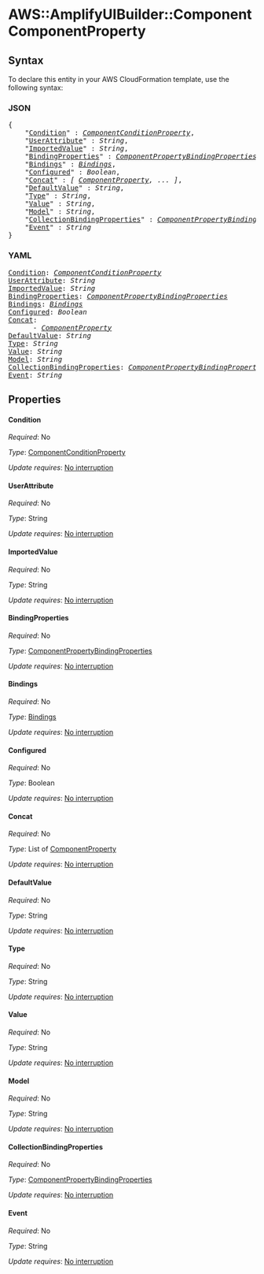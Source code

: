 # AWS::AmplifyUIBuilder::Component ComponentProperty

## Syntax

To declare this entity in your AWS CloudFormation template, use the following syntax:

### JSON

<pre>
{
    "<a href="#condition" title="Condition">Condition</a>" : <i><a href="componentconditionproperty.md">ComponentConditionProperty</a></i>,
    "<a href="#userattribute" title="UserAttribute">UserAttribute</a>" : <i>String</i>,
    "<a href="#importedvalue" title="ImportedValue">ImportedValue</a>" : <i>String</i>,
    "<a href="#bindingproperties" title="BindingProperties">BindingProperties</a>" : <i><a href="componentpropertybindingproperties.md">ComponentPropertyBindingProperties</a></i>,
    "<a href="#bindings" title="Bindings">Bindings</a>" : <i><a href="componentproperty-bindings.md">Bindings</a></i>,
    "<a href="#configured" title="Configured">Configured</a>" : <i>Boolean</i>,
    "<a href="#concat" title="Concat">Concat</a>" : <i>[ <a href="componentproperty.md">ComponentProperty</a>, ... ]</i>,
    "<a href="#defaultvalue" title="DefaultValue">DefaultValue</a>" : <i>String</i>,
    "<a href="#type" title="Type">Type</a>" : <i>String</i>,
    "<a href="#value" title="Value">Value</a>" : <i>String</i>,
    "<a href="#model" title="Model">Model</a>" : <i>String</i>,
    "<a href="#collectionbindingproperties" title="CollectionBindingProperties">CollectionBindingProperties</a>" : <i><a href="componentpropertybindingproperties.md">ComponentPropertyBindingProperties</a></i>,
    "<a href="#event" title="Event">Event</a>" : <i>String</i>
}
</pre>

### YAML

<pre>
<a href="#condition" title="Condition">Condition</a>: <i><a href="componentconditionproperty.md">ComponentConditionProperty</a></i>
<a href="#userattribute" title="UserAttribute">UserAttribute</a>: <i>String</i>
<a href="#importedvalue" title="ImportedValue">ImportedValue</a>: <i>String</i>
<a href="#bindingproperties" title="BindingProperties">BindingProperties</a>: <i><a href="componentpropertybindingproperties.md">ComponentPropertyBindingProperties</a></i>
<a href="#bindings" title="Bindings">Bindings</a>: <i><a href="componentproperty-bindings.md">Bindings</a></i>
<a href="#configured" title="Configured">Configured</a>: <i>Boolean</i>
<a href="#concat" title="Concat">Concat</a>: <i>
      - <a href="componentproperty.md">ComponentProperty</a></i>
<a href="#defaultvalue" title="DefaultValue">DefaultValue</a>: <i>String</i>
<a href="#type" title="Type">Type</a>: <i>String</i>
<a href="#value" title="Value">Value</a>: <i>String</i>
<a href="#model" title="Model">Model</a>: <i>String</i>
<a href="#collectionbindingproperties" title="CollectionBindingProperties">CollectionBindingProperties</a>: <i><a href="componentpropertybindingproperties.md">ComponentPropertyBindingProperties</a></i>
<a href="#event" title="Event">Event</a>: <i>String</i>
</pre>

## Properties

#### Condition

_Required_: No

_Type_: <a href="componentconditionproperty.md">ComponentConditionProperty</a>

_Update requires_: [No interruption](https://docs.aws.amazon.com/AWSCloudFormation/latest/UserGuide/using-cfn-updating-stacks-update-behaviors.html#update-no-interrupt)

#### UserAttribute

_Required_: No

_Type_: String

_Update requires_: [No interruption](https://docs.aws.amazon.com/AWSCloudFormation/latest/UserGuide/using-cfn-updating-stacks-update-behaviors.html#update-no-interrupt)

#### ImportedValue

_Required_: No

_Type_: String

_Update requires_: [No interruption](https://docs.aws.amazon.com/AWSCloudFormation/latest/UserGuide/using-cfn-updating-stacks-update-behaviors.html#update-no-interrupt)

#### BindingProperties

_Required_: No

_Type_: <a href="componentpropertybindingproperties.md">ComponentPropertyBindingProperties</a>

_Update requires_: [No interruption](https://docs.aws.amazon.com/AWSCloudFormation/latest/UserGuide/using-cfn-updating-stacks-update-behaviors.html#update-no-interrupt)

#### Bindings

_Required_: No

_Type_: <a href="componentproperty-bindings.md">Bindings</a>

_Update requires_: [No interruption](https://docs.aws.amazon.com/AWSCloudFormation/latest/UserGuide/using-cfn-updating-stacks-update-behaviors.html#update-no-interrupt)

#### Configured

_Required_: No

_Type_: Boolean

_Update requires_: [No interruption](https://docs.aws.amazon.com/AWSCloudFormation/latest/UserGuide/using-cfn-updating-stacks-update-behaviors.html#update-no-interrupt)

#### Concat

_Required_: No

_Type_: List of <a href="componentproperty.md">ComponentProperty</a>

_Update requires_: [No interruption](https://docs.aws.amazon.com/AWSCloudFormation/latest/UserGuide/using-cfn-updating-stacks-update-behaviors.html#update-no-interrupt)

#### DefaultValue

_Required_: No

_Type_: String

_Update requires_: [No interruption](https://docs.aws.amazon.com/AWSCloudFormation/latest/UserGuide/using-cfn-updating-stacks-update-behaviors.html#update-no-interrupt)

#### Type

_Required_: No

_Type_: String

_Update requires_: [No interruption](https://docs.aws.amazon.com/AWSCloudFormation/latest/UserGuide/using-cfn-updating-stacks-update-behaviors.html#update-no-interrupt)

#### Value

_Required_: No

_Type_: String

_Update requires_: [No interruption](https://docs.aws.amazon.com/AWSCloudFormation/latest/UserGuide/using-cfn-updating-stacks-update-behaviors.html#update-no-interrupt)

#### Model

_Required_: No

_Type_: String

_Update requires_: [No interruption](https://docs.aws.amazon.com/AWSCloudFormation/latest/UserGuide/using-cfn-updating-stacks-update-behaviors.html#update-no-interrupt)

#### CollectionBindingProperties

_Required_: No

_Type_: <a href="componentpropertybindingproperties.md">ComponentPropertyBindingProperties</a>

_Update requires_: [No interruption](https://docs.aws.amazon.com/AWSCloudFormation/latest/UserGuide/using-cfn-updating-stacks-update-behaviors.html#update-no-interrupt)

#### Event

_Required_: No

_Type_: String

_Update requires_: [No interruption](https://docs.aws.amazon.com/AWSCloudFormation/latest/UserGuide/using-cfn-updating-stacks-update-behaviors.html#update-no-interrupt)
